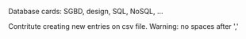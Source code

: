 Database cards: SGBD, design, SQL, NoSQL, ...

Contritute creating new entries on csv file. Warning: no spaces after ','